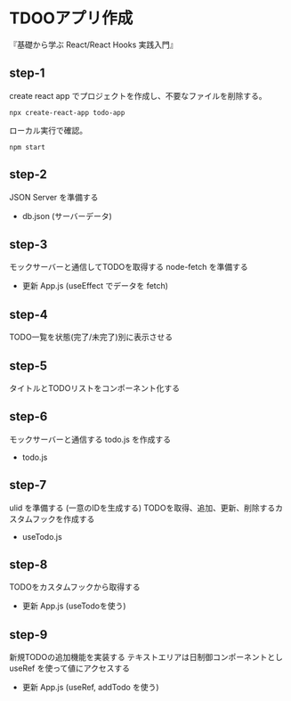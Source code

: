 # TDOOアプリ作成
『基礎から学ぶ React/React Hooks 実践入門』

## step-1
create react app でプロジェクトを作成し、不要なファイルを削除する。
```
npx create-react-app todo-app
```
ローカル実行で確認。
```
npm start
```

## step-2
JSON Server を準備する
- db.json (サーバーデータ)

## step-3
モックサーバーと通信してTODOを取得する
node-fetch を準備する
- 更新 App.js (useEffect でデータを fetch)

## step-4
TODO一覧を状態(完了/未完了)別に表示させる

## step-5
タイトルとTODOリストをコンポーネント化する

## step-6
モックサーバーと通信する todo.js を作成する
- todo.js

## step-7
ulid を準備する (一意のIDを生成する)
TODOを取得、追加、更新、削除するカスタムフックを作成する
- useTodo.js

## step-8
TODOをカスタムフックから取得する
- 更新 App.js (useTodoを使う)

## step-9
新規TODOの追加機能を実装する
テキストエリアは日制御コンポーネントとし useRef を使って値にアクセスする
- 更新 App.js (useRef, addTodo を使う)
